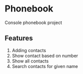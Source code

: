 # Phonebook  
Console phonebook project

## Features
1. Adding contacts
2. Show contact based on number
3. Show all contacts
4. Search contacts for given name
